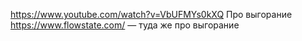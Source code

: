 https://www.youtube.com/watch?v=VbUFMYs0kXQ Про выгорание 
https://www.flowstate.com/ — туда же про выгорание